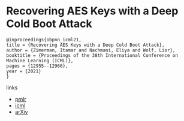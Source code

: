 # Recovering AES Keys with a Deep Cold Boot Attack	

```
@inproceedings{obpnn_icml21,
title = {Recovering AES Keys with a Deep Cold Boot Attack},
author = {Zimerman, Itamar and Nachmani, Eliya and Wolf, Lior},
booktitle = {Proceedings of the 38th International Conference on Machine Learning (ICML)},
pages = {12955--12966},
year = {2021}
}
```

links
- [pmlr](http://proceedings.mlr.press/v139/zimerman21a.html)
- [icml](https://icml.cc/Conferences/2021/ScheduleMultitrack?event=9772)
- [arXiv](https://arxiv.org/abs/2106.04876)